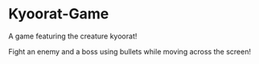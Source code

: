 # Kyoorat-Game
A game featuring the creature kyoorat!

Fight an enemy and a boss using bullets while moving across the screen!

